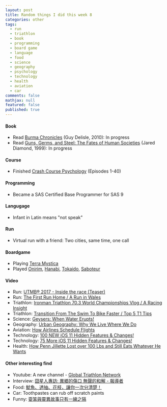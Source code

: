 ```yaml
---
layout: post
title: Random things I did this week 8
categories: other
tags: 
  - run
  - triathlon
  - book
  - programming
  - board game
  - language
  - food
  - science
  - geography
  - psychology
  - technology
  - health
  - aviation
  - car
comments: false
mathjax: null
featured: false
published: true
---
```


#### Book 
* Read [Burma Chronicles](https://www.amazon.com/Burma-Chronicles-Guy-Delisle/dp/177046025X) (Guy Delisle, 2010): In progress
* Read [Guns, Germs, and Steel: The Fates of Human Societies](https://www.amazon.com/Guns-Germs-Steel-Fates-Societies/dp/0393317552) (Jared Diamond, 1999): In progress

#### Course
* Finished [Crash Course Psychology](https://www.youtube.com/playlist?list=PL8dPuuaLjXtOPRKzVLY0jJY-uHOH9KVU6) (Episodes 1-40)
 
#### Programming
* Became a SAS Certified Base Programmer for SAS 9

#### Langugage
* Infant in Latin means "not speak"

#### Run
* Virtual run with a friend: Two cities, same time, one call

#### Boardgame
* Playing [Terra Mystica](https://boardgamegeek.com/boardgame/120677/terra-mystica)
* Played [Onirim](https://boardgamegeek.com/boardgame/156336/onirim-second-edition), [Hanabi](https://boardgamegeek.com/boardgame/98778/hanabi), [Tokaido](https://boardgamegeek.com/boardgame/123540/tokaido), [Saboteur](https://boardgamegeek.com/boardgame/9220/saboteur)

#### Video 
* Run: [UTMB® 2017 - Inside the race (Teaser)](https://youtu.be/gvisKqAavXw)
* Run: [The First Run Home / A Run in Wales](https://youtu.be/xM60fva3seo)
* Triathlon: [Ironman Triathlon 70.3 World Championships Vlog / A Racing Insight](https://youtu.be/2kyCbVPmmxU)
* Triathlon: [Transition From The Swim To Bike Faster / Top 5 T1 Tips](https://youtu.be/ACCTzuRWUTM)
* Science: [Geysers: When Water Erupts!](https://youtu.be/5cVM1lAvIxw)
* Geography: [Urban Geography: Why We Live Where We Do](https://youtu.be/aQSxPzafO_k)
* Aviation: [How Airlines Schedule Flights](https://youtu.be/dGXahSnA_oA)
* Technology: [100 NEW iOS 11 Hidden Features & Changes!](https://youtu.be/CGiheKcxNs0)
* Technology: [75 More iOS 11 Hidden Features & Changes!](https://youtu.be/rcFZZTfEQyA)
* Health: [How Penn Jillette Lost over 100 Lbs and Still Eats Whatever He Wants](https://youtu.be/NelIXCuuSZ0)

#### Other interesting find 
* Youtube: A new channel - [Global Triathlon Network](https://www.youtube.com/channel/UCJVMrR290HU9pDxaP35u_cg)
* Interview: [囧星人專訪: 異鄉的傷口 無聲的和解 - 報導者](https://www.twreporter.org/a/interview-youtuber-shintaroreview)
* Food: [魷魚、透抽、花枝，讓你一次分清楚！](https://blog.icook.tw/posts/73318)
* Car: Toothpastes can rub off scratch paints
* Funny: [耍笨與靈異故事只有一線之隔](https://www.ptt.cc/bbs/StupidClown/M.1505900903.A.C1C.html)